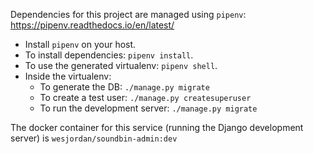 Dependencies for this project are managed using `pipenv`: https://pipenv.readthedocs.io/en/latest/

* Install `pipenv` on your host.
* To install dependencies: `pipenv install`.
* To use the generated virtualenv: `pipenv shell`.
* Inside the virtualenv:
    * To generate the DB: `./manage.py migrate`
    * To create a test user: `./manage.py createsuperuser`
    * To run the development server: `./manage.py migrate`
    
The docker container for this service (running the Django development server) is `wesjordan/soundbin-admin:dev`